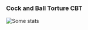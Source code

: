 ### Cock and Ball Torture CBT


![Some stats](https://github-readme-stats.vercel.app/api?username=amogusman01&show_icons=true&theme=radical)
